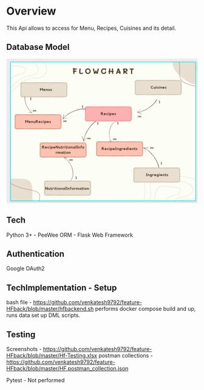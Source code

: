 # Overview
This Api allows to access for Menu, Recipes, Cuisines and its detail.

## Database Model
![img.png](img.png)

## Tech
Python 3+ -
PeeWee ORM -
Flask Web Framework

## Authentication
Google OAuth2

## TechImplementation - Setup
bash file - https://github.com/venkatesh9792/feature-HFback/blob/master/hfbackend.sh
performs docker compose build and up, runs data set up DML scripts.


## Testing 
Screenshots - https://github.com/venkatesh9792/feature-HFback/blob/master/Hf-Testing.xlsx
postman collections - https://github.com/venkatesh9792/feature-HFback/blob/master/HF.postman_collection.json

Pytest - Not performed
